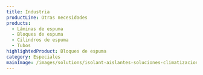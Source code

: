 ```yaml
---
title: Industria
productLine: Otras necesidades
products:
  - Láminas de espuma
  - Bloques de espuma
  - Cilindros de espuma
  - Tubos
highlightedProduct: Bloques de espuma
category: Especiales
mainImage: /images/solutions/isolant-aislantes-soluciones-climatizacion-encabezado.jpg
---
```

